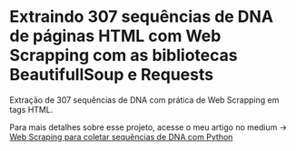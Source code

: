 # Extraindo 307 sequências de DNA de páginas HTML com Web Scrapping com as bibliotecas BeautifullSoup e Requests
Extração de 307 sequências de DNA com prática de Web Scrapping em tags HTML.


Para mais detalhes sobre esse projeto, acesse o meu artigo no medium -> [Web Scraping para coletar sequências de DNA com Python]( https://medium.com/@renan_gs/usando-web-scraping-para-coletar-sequências-de-dna-f7e96150d092)
